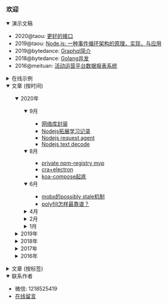 ### 欢迎

<details open>
    <summary>演示文稿</summary>
    <p>
        <ul>
            <li>
                2020@taou: <a target="_blank" href="https://slides.com/shaomingquan/deck-0cc907">更好的接口</a>
            </li>
            <li>
                2019@taou: <a target="_blank" href="https://slides.com/shaomingquan/nodejs">Node.js: 一种事件循环架构的原理，实现，与应用</a>
            </li>
            <li>
                2019@bytedance: <a target="_blank" href="https://slides.com/shaomingquan/graphql">Graphql简介</a>
            </li>
            <li>
                2018@bytedance: <a target="_blank" href="https://slides.com/shaomingquan/go-for-jsers-4">Golang并发</a>
            </li>
            <li>
                2016@meituan: <a target="_blank" href="https://slides.com/shaomingquan/echo">活动运营平台数据报表系统</a>
            </li>
        </ul>
    </p>
</details>

<details>
    <summary>在线示例</summary>
    <p>
    <ul>
        <li>
            golang api组织框架，<a target="_blank" href="https://github.com/shaomingquan/catalyst-documentary">catalyst</a>。
        </li>
        <li>
            帮助你快速生成<code>@keyframe</code>多帧动画代码，firecracker。
            <span class="demo"><a target="_blank" href="http://shaomingquan.github.io/firecracker/">DEMO</a></span>
        </li>
        <li>
            粗暴的射击小游戏
            <span class="demo"><a target="_blank" href="http://shaomingquan.github.io/shotshot/">DEMO</a></span>
        </li>
        <li>
            翻牌记忆游戏。
            <span class="demo"><a target="_blank" href="http://shaomingquan.github.io/memgame/">DEMO</a></span>
        </li>
        <li>
            基于canvas的颜色选择器，所见即所得。
            <span class="demo"><a target="_blank" href="http://shaomingquan.github.io/canvascolorpicker/">DEMO</a></span>
        </li>
        <li>我的毕业设计<a target="_blank" href="http://v.youku.com/v_show/id_XMTYyMjk1OTUyOA==.html">展示视频</a>，基于插件+用户协同推荐的笔记应用。</li>
        <li>毕业季另一个作品<a target="_blank" href="http://v.youku.com/v_show/id_XMTYyMjk2NDY1Mg==.html">展示视频</a>，监督学习的一款RN应用。</li>
    </ul>
    </p>
</details>
<details open>
    <summary>文章 (按时间)</summary>
    <ul>
        <details open>
    <summary>2020年</summary>
    <ul>
        <details open>
    <summary>9月</summary>
    <ul>
        <ul><li><a href="https://github.com/shaomingquan/articles/blob/master/src/%E7%BD%91%E7%BB%9C%E5%BA%93%E5%B0%81%E8%A3%85.md">网络库封装</a><span>&nbsp;</span></li><li><a href="https://github.com/shaomingquan/articles/blob/master/src/Nodejs%E6%8B%93%E5%B1%95%E5%AD%A6%E4%B9%A0%E8%AE%B0%E5%BD%95.md">Nodejs拓展学习记录</a><span>&nbsp;</span></li><li><a href="https://github.com/shaomingquan/articles/blob/master/src/Nodejs%20request%20agent.md">Nodejs request agent</a><span>&nbsp;</span></li><li><a href="https://github.com/shaomingquan/articles/blob/master/src/Nodejs%20text%20decode.md">Nodejs text decode</a><span>&nbsp;</span></li></ul>
    </ul>
</details><details open>
    <summary>8月</summary>
    <ul>
        <ul><li><a href="https://github.com/shaomingquan/articles/blob/master/src/private%20npm-registry%20mvp.md">private npm-registry mvp</a><span>&nbsp;</span></li><li><a href="https://github.com/shaomingquan/articles/blob/master/src/cra%2Belectron.md">cra+electron</a><span>&nbsp;</span></li><li><a href="https://github.com/shaomingquan/articles/blob/master/src/koa-compose%E8%B5%B7%E5%BA%95.md">koa-compose起底</a><span>&nbsp;</span></li></ul>
    </ul>
</details><details open>
    <summary>6月</summary>
    <ul>
        <ul><li><a href="https://github.com/shaomingquan/articles/blob/master/src/mobx%E7%9A%84possibly%20stale%E6%9C%BA%E5%88%B6.md">mobx的possibly stale机制</a><span>&nbsp;</span></li><li><a href="https://github.com/shaomingquan/articles/blob/master/src/polyfill%E6%80%8E%E6%A0%B7%E6%9C%80%E9%9D%A0%E8%B0%B1%EF%BC%9F.md">polyfill怎样最靠谱？</a><span>&nbsp;</span></li></ul>
    </ul>
</details><details >
    <summary>4月</summary>
    <ul>
        <ul><li><a href="https://github.com/shaomingquan/articles/blob/master/src/%E8%BE%B9%E9%99%85%E6%95%88%E5%BA%94.md">边际效应</a><span>&nbsp;</span></li></ul>
    </ul>
</details><details >
    <summary>2月</summary>
    <ul>
        <ul><li><a href="https://github.com/shaomingquan/articles/blob/master/src/%E6%B5%81%E9%87%8F%E2%80%9C%E6%94%AF%E9%85%8D%E2%80%9D.md">流量“支配”</a><span>&nbsp;</span></li></ul>
    </ul>
</details><details >
    <summary>1月</summary>
    <ul>
        <ul><li><a href="https://github.com/shaomingquan/articles/blob/master/src/%E9%9D%A2%E8%AF%95.md">面试</a><span>&nbsp;</span></li><li><a href="https://github.com/shaomingquan/articles/blob/master/src/%E5%B7%A5%E4%BD%9C%E6%97%A5%E5%BF%97%EF%BC%9A%E6%9C%8D%E5%8A%A1%E8%BF%81%E7%A7%BB.md">工作日志：服务迁移</a><span>&nbsp;</span></li></ul>
    </ul>
</details>
    </ul>
</details><details >
    <summary>2019年</summary>
    <ul>
        <details >
    <summary>12月</summary>
    <ul>
        <ul><li><a href="https://github.com/shaomingquan/articles/blob/master/src/%E9%87%91%E5%AD%97%E5%A1%94%E5%8E%9F%E7%90%86.md">金字塔原理</a><span>&nbsp;</span></li><li><a href="https://github.com/shaomingquan/articles/blob/master/src/%E5%B7%A5%E4%BD%9C%E6%97%A5%E5%BF%97%EF%BC%9A%E5%BC%82%E6%AD%A5%E4%BC%98%E5%85%88.md">工作日志：异步优先</a><span>&nbsp;</span></li></ul>
    </ul>
</details><details >
    <summary>11月</summary>
    <ul>
        <ul><li><a href="https://github.com/shaomingquan/articles/blob/master/src/%E5%B7%A5%E4%BD%9C%E6%97%A5%E5%BF%97%EF%BC%9Apc%E7%BD%91%E7%AB%99%E4%BC%98%E5%8C%961.0.md">工作日志：pc网站优化1.0</a><span>&nbsp;</span></li><li><a href="https://github.com/shaomingquan/articles/blob/master/src/lazy%20programming.md">lazy programming</a><span>&nbsp;</span></li></ul>
    </ul>
</details><details >
    <summary>10月</summary>
    <ul>
        <ul><li><a href="https://github.com/shaomingquan/articles/blob/master/src/react%E4%BA%8B%E4%BB%B6%E7%9A%84%E5%87%A0%E4%B8%AA%E5%9D%91.md">react事件的几个坑</a><span>&nbsp;</span></li></ul>
    </ul>
</details><details >
    <summary>9月</summary>
    <ul>
        <ul><li><a href="https://github.com/shaomingquan/articles/blob/master/src/%E6%97%A5%E5%B8%B8%EF%BC%881%EF%BC%89.md">日常（1）</a><span>&nbsp;</span></li><li><a href="https://github.com/shaomingquan/articles/blob/master/src/%E5%B7%A5%E4%BD%9C%E6%97%A5%E5%BF%97%EF%BC%9A%E4%B8%80%E6%AC%A1%E6%9B%B2%E6%8A%98%E7%9A%84%E4%B8%8A%E7%BA%BF.md">工作日志：一次曲折的上线</a><span>&nbsp;</span></li><li><a href="https://github.com/shaomingquan/articles/blob/master/src/Nodejs%E4%B8%AD%E5%BC%82%E6%AD%A5%E6%93%8D%E4%BD%9C%E7%9A%84%E5%BA%95%E5%B1%82%E5%B7%AE%E5%88%AB.md">Nodejs中异步操作的底层差别</a><span>&nbsp;</span></li><li><a href="https://github.com/shaomingquan/articles/blob/master/src/react-tabs%E8%AE%BE%E8%AE%A1%E8%A7%A3%E8%AF%BB.md">react-tabs设计解读</a><span>&nbsp;</span></li><li><a href="https://github.com/shaomingquan/articles/blob/master/src/Nodejs%E4%B8%AD%E7%9A%84%E5%BE%AA%E7%8E%AF%E5%BC%95%E7%94%A8.md">Nodejs中的循环引用</a><span>&nbsp;</span></li></ul>
    </ul>
</details><details >
    <summary>8月</summary>
    <ul>
        <ul><li><a href="https://github.com/shaomingquan/articles/blob/master/src/%E6%96%87%E6%A1%A3%E9%98%85%E8%AF%BB%EF%BC%9Areact%20hooks.md">文档阅读：react hooks</a><span>&nbsp;</span></li></ul>
    </ul>
</details><details >
    <summary>7月</summary>
    <ul>
        <ul><li><a href="https://github.com/shaomingquan/articles/blob/master/src/%E5%8D%9A%E5%AE%A2%E7%BF%BB%E8%AF%91%EF%BC%9A%E5%85%B3%E4%BA%8Enpm%E5%AE%89%E5%85%A8%E6%80%A7%E7%9A%84%E5%8D%81%E4%B8%AA%E6%9C%80%E4%BD%B3%E5%AE%9E%E8%B7%B5.md">博客翻译：关于npm安全性的十个最佳实践</a><span>&nbsp;</span></li><li><a href="https://github.com/shaomingquan/articles/blob/master/src/%E6%95%B0%E6%8D%AE%E4%BA%A7%E5%93%81%E7%9A%84%E7%BB%9F%E4%B8%80%E5%A4%8D%E7%9B%98.md">数据产品的统一复盘</a><span>&nbsp;</span></li></ul>
    </ul>
</details><details >
    <summary>6月</summary>
    <ul>
        <ul><li><a href="https://github.com/shaomingquan/articles/blob/master/src/%E8%BF%99%E4%B8%89%E5%B9%B4.md">这三年</a><span>&nbsp;</span></li><li><a href="https://github.com/shaomingquan/articles/blob/master/src/%E5%8D%9A%E5%AE%A2%E7%BF%BB%E8%AF%91%EF%BC%9Amobx%2Breact%E7%9A%84%E6%9C%80%E4%BD%B3%E5%AE%9E%E8%B7%B5.md">博客翻译：mobx+react的最佳实践</a><span>&nbsp;</span></li></ul>
    </ul>
</details><details >
    <summary>5月</summary>
    <ul>
        <ul><li><a href="https://github.com/shaomingquan/articles/blob/master/src/app%E9%A1%B5%E9%9D%A2%E6%A0%88%E7%AE%A1%E7%90%86%E6%80%9D%E8%B7%AF.md">app页面栈管理思路</a><span>&nbsp;</span></li><li><a href="https://github.com/shaomingquan/articles/blob/master/src/optimize%20pipeline%20cheatSheet.md">optimize pipeline cheatSheet</a><span>&nbsp;</span></li><li><a href="https://github.com/shaomingquan/articles/blob/master/src/%E5%B0%8F%E7%A8%8B%E5%BA%8F%E6%9D%82%E8%B0%88.md">小程序杂谈</a><span>&nbsp;</span></li></ul>
    </ul>
</details><details >
    <summary>4月</summary>
    <ul>
        <ul><li><a href="https://github.com/shaomingquan/articles/blob/master/src/%E6%89%BE%E4%B8%AA%E6%96%B9%E5%BC%8F%E9%99%8D%E4%BD%8E%E4%BD%A0%E7%9A%84%E5%BF%83%E6%99%BA%E6%A8%A1%E5%9E%8B%E5%A4%8D%E6%9D%82%E5%BA%A6.md">找个方式降低你的心智模型复杂度</a><span>&nbsp;</span></li><li><a href="https://github.com/shaomingquan/articles/blob/master/src/9102%E4%BA%86%EF%BC%8C%E6%88%91%E6%8A%8A%E8%BF%99%E4%B8%AA%E5%89%8D%E7%AB%AF%E9%A1%B9%E7%9B%AE%E5%A4%8D%E4%B8%AA%E7%9B%98.md">9102了，我把这个前端项目复个盘</a><span>&nbsp;</span></li></ul>
    </ul>
</details><details >
    <summary>3月</summary>
    <ul>
        <ul><li><a href="https://github.com/shaomingquan/articles/blob/master/src/graphQL%E7%AE%80%E6%9E%90.md">graphQL简析</a><span>&nbsp;</span></li></ul>
    </ul>
</details>
    </ul>
</details><details >
    <summary>2018年</summary>
    <ul>
        <details >
    <summary>12月</summary>
    <ul>
        <ul><li><a href="https://github.com/shaomingquan/articles/blob/master/src/%E5%8D%9A%E5%AE%A2%E7%BF%BB%E8%AF%91%EF%BC%9A%E4%BD%8D%E6%93%8D%E4%BD%9C%E7%AE%97%E6%B3%95.md">博客翻译：位操作算法</a><span>&nbsp;</span></li></ul>
    </ul>
</details><details >
    <summary>11月</summary>
    <ul>
        <ul><li><a href="https://github.com/shaomingquan/articles/blob/master/src/ss%E6%90%AD%E5%BB%BA%E5%BF%AB%E9%80%9F%E6%95%99%E7%A8%8B.md">ss搭建快速教程</a><span>&nbsp;</span></li></ul>
    </ul>
</details><details >
    <summary>10月</summary>
    <ul>
        <ul><li><a href="https://github.com/shaomingquan/articles/blob/master/src/%E5%8E%BB%E9%99%A4%E6%BB%9A%E5%8A%A8%E7%95%99%E7%99%BD.md">去除滚动留白</a><span>&nbsp;</span></li><li><a href="https://github.com/shaomingquan/articles/blob/master/src/go%20underscore%E8%A7%A3%E6%9E%90--go%20reflect%E9%AA%9A%E6%93%8D%E4%BD%9C.md">go underscore解析--go reflect骚操作</a><span>&nbsp;</span></li></ul>
    </ul>
</details><details >
    <summary>9月</summary>
    <ul>
        <ul><li><a href="https://github.com/shaomingquan/articles/blob/master/src/%E8%BF%99%E4%B8%AA%E9%A1%B9%E7%9B%AE%E5%B7%AE%E7%82%B9%E5%B4%A9%E4%BA%86.md">这个项目差点崩了</a><span>&nbsp;</span></li></ul>
    </ul>
</details><details >
    <summary>8月</summary>
    <ul>
        <ul><li><a href="https://github.com/shaomingquan/articles/blob/master/src/go%20%E5%B9%B6%E5%8F%91.md">go 并发</a><span>&nbsp;</span></li><li><a href="https://github.com/shaomingquan/articles/blob/master/src/golang%20range%E7%9A%84%E5%9D%91.md">golang range的坑</a><span>&nbsp;</span></li><li><a href="https://github.com/shaomingquan/articles/blob/master/src/go%20%E6%8C%87%E9%92%88%E5%8D%87%E7%BA%A7.md">go 指针升级</a><span>&nbsp;</span></li></ul>
    </ul>
</details><details >
    <summary>5月</summary>
    <ul>
        <ul><li><a href="https://github.com/shaomingquan/articles/blob/master/src/%E5%85%B3%E4%BA%8Ego%E7%9A%84append%E5%9D%91%E7%9A%84%E5%90%AF%E7%A4%BA.md">关于go的append坑的启示</a><span>&nbsp;</span></li></ul>
    </ul>
</details><details >
    <summary>4月</summary>
    <ul>
        <ul><li><a href="https://github.com/shaomingquan/articles/blob/master/src/%E7%9F%A5%E8%AF%86%E5%9B%BE%E8%B0%B1%E8%B0%83%E7%A0%94.md">知识图谱调研</a><span>&nbsp;</span></li></ul>
    </ul>
</details><details >
    <summary>1月</summary>
    <ul>
        <ul><li><a href="https://github.com/shaomingquan/articles/blob/master/src/%E4%B8%80%E7%A7%8D%E8%87%AA%E5%AE%9A%E4%B9%89%E7%B4%A2%E5%BC%95%E7%9A%84%E6%96%B9%E6%A1%88.md">一种自定义索引的方案</a><span>&nbsp;</span></li></ul>
    </ul>
</details>
    </ul>
</details><details >
    <summary>2017年</summary>
    <ul>
        <details >
    <summary>12月</summary>
    <ul>
        <ul><li><a href="https://github.com/shaomingquan/articles/blob/master/src/%E4%BA%AC%E4%B8%9Ctech%20day%202017%E5%8F%82%E4%BC%9A%E8%AE%B0%E5%BD%95.md">京东tech day 2017参会记录</a><span>&nbsp;</span></li><li><a href="https://github.com/shaomingquan/articles/blob/master/src/%E8%AF%B4%E4%B8%80%E4%B8%AA%E7%AE%80%E5%8D%95%E7%9A%84%E8%A7%A3%E8%80%A6%E6%A8%A1%E5%9E%8B.md">说一个简单的解耦模型</a><span>&nbsp;</span></li><li><a href="https://github.com/shaomingquan/articles/blob/master/src/2017-11-24%20%E9%9D%92%E5%B2%9B%E4%B8%89%E6%97%A5%E8%A1%8C.md">2017-11-24 青岛三日行</a><span>&nbsp;</span></li></ul>
    </ul>
</details><details >
    <summary>7月</summary>
    <ul>
        <ul><li><a href="https://github.com/shaomingquan/articles/blob/master/src/%E5%B7%A5%E4%BD%9C%E7%AC%AC%E4%B8%80%E5%B9%B4%E7%9A%84%E4%B8%80%E4%BA%9B%E6%80%9D%E8%80%83.md">工作第一年的一些思考</a><span>&nbsp;</span></li><li><a href="https://github.com/shaomingquan/articles/blob/master/src/%E4%B8%80%E4%B8%AA%E5%BB%B6%E8%BF%9F%E5%93%8D%E5%BA%94%E5%BC%95%E5%8F%91%E7%9A%84%E6%80%9D%E8%80%83.md">一个延迟响应引发的思考</a><span>&nbsp;</span></li></ul>
    </ul>
</details><details >
    <summary>5月</summary>
    <ul>
        <ul><li><a href="https://github.com/shaomingquan/articles/blob/master/src/%E8%B0%88%E8%B0%88webassembly.md">谈谈webassembly</a><span>&nbsp;</span></li></ul>
    </ul>
</details><details >
    <summary>2月</summary>
    <ul>
        <ul><li><a href="https://github.com/shaomingquan/articles/blob/master/src/%E7%AE%80%E8%B0%88js%E9%80%92%E5%BD%92%E4%BC%98%E5%8C%96.md">简谈js递归优化</a><span>&nbsp;</span></li></ul>
    </ul>
</details>
    </ul>
</details><details >
    <summary>2016年</summary>
    <ul>
        <details >
    <summary>12月</summary>
    <ul>
        <ul><li><a href="https://github.com/shaomingquan/articles/blob/master/src/%E9%AC%BC%E7%95%9C%E4%B8%8D%E5%AE%8C%E5%85%A8%E6%8C%87%E5%8D%97.md">鬼畜不完全指南</a><span>&nbsp;</span></li><li><a href="https://github.com/shaomingquan/articles/blob/master/src/%E9%87%8D%E6%96%B0%E6%80%9D%E8%80%83%E5%9C%B0%E5%9D%80%E6%A0%8F.md">重新思考地址栏</a><span>&nbsp;</span></li><li><a href="https://github.com/shaomingquan/articles/blob/master/src/%E8%B7%9F%E4%BB%8E%E2%80%9C%E9%BB%98%E8%AE%A4%E2%80%9D.md">跟从“默认”</a><span>&nbsp;</span></li></ul>
    </ul>
</details><details >
    <summary>10月</summary>
    <ul>
        <ul><li><a href="https://github.com/shaomingquan/articles/blob/master/src/%E8%A7%86%E5%B7%AE%E6%BB%9A%E5%8A%A8%E7%9A%84n%E7%A7%8D%E5%AE%9E%E7%8E%B0.md">视差滚动的n种实现</a><span>&nbsp;</span></li><li><a href="https://github.com/shaomingquan/articles/blob/master/src/%E4%BB%A3%E7%A0%81review%E6%97%B6%E9%9C%80%E8%A6%81%E6%B3%A8%E6%84%8F%E7%9A%84%E5%87%A0%E4%B8%AA%E7%82%B9.md">代码review时需要注意的几个点</a><span>&nbsp;</span></li></ul>
    </ul>
</details><details >
    <summary>8月</summary>
    <ul>
        <ul><li><a href="https://github.com/shaomingquan/articles/blob/master/src/30%E8%A1%8C%E5%AE%9E%E7%8E%B0ejs%E5%BC%8F%E6%A8%A1%E6%9D%BF%E5%BC%95%E6%93%8E.md">30行实现ejs式模板引擎</a><span>&nbsp;</span></li><li><a href="https://github.com/shaomingquan/articles/blob/master/src/%E4%BA%A4%E4%BA%92%E4%B8%AD%E7%9A%84%E6%8E%A0%E8%BF%87%E6%95%88%E6%9E%9C.md">交互中的掠过效果</a><span>&nbsp;</span></li></ul>
    </ul>
</details><details >
    <summary>7月</summary>
    <ul>
        <ul><li><a href="https://github.com/shaomingquan/articles/blob/master/src/%E6%89%AF%E6%B7%A1%E4%BA%A4%E4%BA%92%E5%90%88%E9%9B%86.md">扯淡交互合集</a><span>&nbsp;</span></li><li><a href="https://github.com/shaomingquan/articles/blob/master/src/%E6%88%91%E4%B8%BA%E5%95%A5%E4%B8%8D%E7%94%A8%E5%AE%89%E5%8D%93.md">我为啥不用安卓</a><span>&nbsp;</span></li><li><a href="https://github.com/shaomingquan/articles/blob/master/src/Webpack%E7%BA%BF%E4%B8%8A%E7%BA%BF%E4%B8%8B%E7%AD%96%E7%95%A5.md">Webpack线上线下策略</a><span>&nbsp;</span></li></ul>
    </ul>
</details><details >
    <summary>6月</summary>
    <ul>
        <ul><li><a href="https://github.com/shaomingquan/articles/blob/master/src/%E7%BA%AFcss%E5%AE%9E%E7%8E%B0%E6%9B%B2%E7%BA%BF%E8%B7%AF%E5%BE%84.md">纯css实现曲线路径</a><span>&nbsp;</span></li></ul>
    </ul>
</details>
    </ul>
</details>
    </ul>
</details><details >
    <summary>文章 (按标签)</summary>
    <ul>
        <details >
    <summary>生活</summary>
    <ul>
        <ul><li><a href="https://github.com/shaomingquan/articles/blob/master/src/%E6%97%A5%E5%B8%B8%EF%BC%881%EF%BC%89.md">日常（1）</a><span>&nbsp;[2019-9-30]</span></li><li><a href="https://github.com/shaomingquan/articles/blob/master/src/2017-11-24%20%E9%9D%92%E5%B2%9B%E4%B8%89%E6%97%A5%E8%A1%8C.md">2017-11-24 青岛三日行</a><span>&nbsp;[2017-12-2]</span></li></ul>
    </ul>
</details><details >
    <summary>javascript</summary>
    <ul>
        <ul><li><a href="https://github.com/shaomingquan/articles/blob/master/src/%E7%BD%91%E7%BB%9C%E5%BA%93%E5%B0%81%E8%A3%85.md">网络库封装</a><span>&nbsp;[2020-9-25]</span></li><li><a href="https://github.com/shaomingquan/articles/blob/master/src/cra%2Belectron.md">cra+electron</a><span>&nbsp;[2020-8-12]</span></li><li><a href="https://github.com/shaomingquan/articles/blob/master/src/mobx%E7%9A%84possibly%20stale%E6%9C%BA%E5%88%B6.md">mobx的possibly stale机制</a><span>&nbsp;[2020-6-18]</span></li><li><a href="https://github.com/shaomingquan/articles/blob/master/src/polyfill%E6%80%8E%E6%A0%B7%E6%9C%80%E9%9D%A0%E8%B0%B1%EF%BC%9F.md">polyfill怎样最靠谱？</a><span>&nbsp;[2020-6-7]</span></li><li><a href="https://github.com/shaomingquan/articles/blob/master/src/react%E4%BA%8B%E4%BB%B6%E7%9A%84%E5%87%A0%E4%B8%AA%E5%9D%91.md">react事件的几个坑</a><span>&nbsp;[2019-10-22]</span></li><li><a href="https://github.com/shaomingquan/articles/blob/master/src/react-tabs%E8%AE%BE%E8%AE%A1%E8%A7%A3%E8%AF%BB.md">react-tabs设计解读</a><span>&nbsp;[2019-9-12]</span></li><li><a href="https://github.com/shaomingquan/articles/blob/master/src/%E6%96%87%E6%A1%A3%E9%98%85%E8%AF%BB%EF%BC%9Areact%20hooks.md">文档阅读：react hooks</a><span>&nbsp;[2019-8-5]</span></li><li><a href="https://github.com/shaomingquan/articles/blob/master/src/app%E9%A1%B5%E9%9D%A2%E6%A0%88%E7%AE%A1%E7%90%86%E6%80%9D%E8%B7%AF.md">app页面栈管理思路</a><span>&nbsp;[2019-5-23]</span></li><li><a href="https://github.com/shaomingquan/articles/blob/master/src/optimize%20pipeline%20cheatSheet.md">optimize pipeline cheatSheet</a><span>&nbsp;[2019-5-21]</span></li><li><a href="https://github.com/shaomingquan/articles/blob/master/src/graphQL%E7%AE%80%E6%9E%90.md">graphQL简析</a><span>&nbsp;[2019-3-20]</span></li><li><a href="https://github.com/shaomingquan/articles/blob/master/src/%E7%9F%A5%E8%AF%86%E5%9B%BE%E8%B0%B1%E8%B0%83%E7%A0%94.md">知识图谱调研</a><span>&nbsp;[2018-4-30]</span></li><li><a href="https://github.com/shaomingquan/articles/blob/master/src/%E8%AF%B4%E4%B8%80%E4%B8%AA%E7%AE%80%E5%8D%95%E7%9A%84%E8%A7%A3%E8%80%A6%E6%A8%A1%E5%9E%8B.md">说一个简单的解耦模型</a><span>&nbsp;[2017-12-7]</span></li><li><a href="https://github.com/shaomingquan/articles/blob/master/src/%E8%B0%88%E8%B0%88webassembly.md">谈谈webassembly</a><span>&nbsp;[2017-5-24]</span></li><li><a href="https://github.com/shaomingquan/articles/blob/master/src/%E7%AE%80%E8%B0%88js%E9%80%92%E5%BD%92%E4%BC%98%E5%8C%96.md">简谈js递归优化</a><span>&nbsp;[2017-2-2]</span></li><li><a href="https://github.com/shaomingquan/articles/blob/master/src/%E9%87%8D%E6%96%B0%E6%80%9D%E8%80%83%E5%9C%B0%E5%9D%80%E6%A0%8F.md">重新思考地址栏</a><span>&nbsp;[2016-12-3]</span></li><li><a href="https://github.com/shaomingquan/articles/blob/master/src/%E4%BB%A3%E7%A0%81review%E6%97%B6%E9%9C%80%E8%A6%81%E6%B3%A8%E6%84%8F%E7%9A%84%E5%87%A0%E4%B8%AA%E7%82%B9.md">代码review时需要注意的几个点</a><span>&nbsp;[2016-10-9]</span></li><li><a href="https://github.com/shaomingquan/articles/blob/master/src/30%E8%A1%8C%E5%AE%9E%E7%8E%B0ejs%E5%BC%8F%E6%A8%A1%E6%9D%BF%E5%BC%95%E6%93%8E.md">30行实现ejs式模板引擎</a><span>&nbsp;[2016-8-20]</span></li><li><a href="https://github.com/shaomingquan/articles/blob/master/src/%E4%BA%A4%E4%BA%92%E4%B8%AD%E7%9A%84%E6%8E%A0%E8%BF%87%E6%95%88%E6%9E%9C.md">交互中的掠过效果</a><span>&nbsp;[2016-8-2]</span></li><li><a href="https://github.com/shaomingquan/articles/blob/master/src/Webpack%E7%BA%BF%E4%B8%8A%E7%BA%BF%E4%B8%8B%E7%AD%96%E7%95%A5.md">Webpack线上线下策略</a><span>&nbsp;[2016-7-2]</span></li></ul>
    </ul>
</details><details >
    <summary>思考</summary>
    <ul>
        <ul><li><a href="https://github.com/shaomingquan/articles/blob/master/src/%E6%B5%81%E9%87%8F%E2%80%9C%E6%94%AF%E9%85%8D%E2%80%9D.md">流量“支配”</a><span>&nbsp;[2020-2-1]</span></li><li><a href="https://github.com/shaomingquan/articles/blob/master/src/%E5%B7%A5%E4%BD%9C%E6%97%A5%E5%BF%97%EF%BC%9A%E5%BC%82%E6%AD%A5%E4%BC%98%E5%85%88.md">工作日志：异步优先</a><span>&nbsp;[2019-12-20]</span></li><li><a href="https://github.com/shaomingquan/articles/blob/master/src/%E5%B7%A5%E4%BD%9C%E6%97%A5%E5%BF%97%EF%BC%9Apc%E7%BD%91%E7%AB%99%E4%BC%98%E5%8C%961.0.md">工作日志：pc网站优化1.0</a><span>&nbsp;[2019-11-29]</span></li><li><a href="https://github.com/shaomingquan/articles/blob/master/src/lazy%20programming.md">lazy programming</a><span>&nbsp;[2019-11-8]</span></li><li><a href="https://github.com/shaomingquan/articles/blob/master/src/%E6%95%B0%E6%8D%AE%E4%BA%A7%E5%93%81%E7%9A%84%E7%BB%9F%E4%B8%80%E5%A4%8D%E7%9B%98.md">数据产品的统一复盘</a><span>&nbsp;[2019-7-1]</span></li><li><a href="https://github.com/shaomingquan/articles/blob/master/src/%E8%BF%99%E4%B8%89%E5%B9%B4.md">这三年</a><span>&nbsp;[2019-6-20]</span></li><li><a href="https://github.com/shaomingquan/articles/blob/master/src/%E5%B0%8F%E7%A8%8B%E5%BA%8F%E6%9D%82%E8%B0%88.md">小程序杂谈</a><span>&nbsp;[2019-5-10]</span></li><li><a href="https://github.com/shaomingquan/articles/blob/master/src/%E6%89%BE%E4%B8%AA%E6%96%B9%E5%BC%8F%E9%99%8D%E4%BD%8E%E4%BD%A0%E7%9A%84%E5%BF%83%E6%99%BA%E6%A8%A1%E5%9E%8B%E5%A4%8D%E6%9D%82%E5%BA%A6.md">找个方式降低你的心智模型复杂度</a><span>&nbsp;[2019-4-25]</span></li><li><a href="https://github.com/shaomingquan/articles/blob/master/src/9102%E4%BA%86%EF%BC%8C%E6%88%91%E6%8A%8A%E8%BF%99%E4%B8%AA%E5%89%8D%E7%AB%AF%E9%A1%B9%E7%9B%AE%E5%A4%8D%E4%B8%AA%E7%9B%98.md">9102了，我把这个前端项目复个盘</a><span>&nbsp;[2019-4-13]</span></li><li><a href="https://github.com/shaomingquan/articles/blob/master/src/%E8%BF%99%E4%B8%AA%E9%A1%B9%E7%9B%AE%E5%B7%AE%E7%82%B9%E5%B4%A9%E4%BA%86.md">这个项目差点崩了</a><span>&nbsp;[2018-9-15]</span></li><li><a href="https://github.com/shaomingquan/articles/blob/master/src/%E4%B8%80%E7%A7%8D%E8%87%AA%E5%AE%9A%E4%B9%89%E7%B4%A2%E5%BC%95%E7%9A%84%E6%96%B9%E6%A1%88.md">一种自定义索引的方案</a><span>&nbsp;[2018-1-5]</span></li><li><a href="https://github.com/shaomingquan/articles/blob/master/src/%E4%BA%AC%E4%B8%9Ctech%20day%202017%E5%8F%82%E4%BC%9A%E8%AE%B0%E5%BD%95.md">京东tech day 2017参会记录</a><span>&nbsp;[2017-12-14]</span></li><li><a href="https://github.com/shaomingquan/articles/blob/master/src/%E5%B7%A5%E4%BD%9C%E7%AC%AC%E4%B8%80%E5%B9%B4%E7%9A%84%E4%B8%80%E4%BA%9B%E6%80%9D%E8%80%83.md">工作第一年的一些思考</a><span>&nbsp;[2017-7-23]</span></li><li><a href="https://github.com/shaomingquan/articles/blob/master/src/%E4%B8%80%E4%B8%AA%E5%BB%B6%E8%BF%9F%E5%93%8D%E5%BA%94%E5%BC%95%E5%8F%91%E7%9A%84%E6%80%9D%E8%80%83.md">一个延迟响应引发的思考</a><span>&nbsp;[2017-7-11]</span></li><li><a href="https://github.com/shaomingquan/articles/blob/master/src/%E8%B7%9F%E4%BB%8E%E2%80%9C%E9%BB%98%E8%AE%A4%E2%80%9D.md">跟从“默认”</a><span>&nbsp;[2016-12-2]</span></li><li><a href="https://github.com/shaomingquan/articles/blob/master/src/%E6%89%AF%E6%B7%A1%E4%BA%A4%E4%BA%92%E5%90%88%E9%9B%86.md">扯淡交互合集</a><span>&nbsp;[2016-7-18]</span></li><li><a href="https://github.com/shaomingquan/articles/blob/master/src/%E6%88%91%E4%B8%BA%E5%95%A5%E4%B8%8D%E7%94%A8%E5%AE%89%E5%8D%93.md">我为啥不用安卓</a><span>&nbsp;[2016-7-5]</span></li></ul>
    </ul>
</details><details >
    <summary>nodejs</summary>
    <ul>
        <ul><li><a href="https://github.com/shaomingquan/articles/blob/master/src/Nodejs%E6%8B%93%E5%B1%95%E5%AD%A6%E4%B9%A0%E8%AE%B0%E5%BD%95.md">Nodejs拓展学习记录</a><span>&nbsp;[2020-9-20]</span></li><li><a href="https://github.com/shaomingquan/articles/blob/master/src/Nodejs%20request%20agent.md">Nodejs request agent</a><span>&nbsp;[2020-9-6]</span></li><li><a href="https://github.com/shaomingquan/articles/blob/master/src/Nodejs%20text%20decode.md">Nodejs text decode</a><span>&nbsp;[2020-9-2]</span></li><li><a href="https://github.com/shaomingquan/articles/blob/master/src/private%20npm-registry%20mvp.md">private npm-registry mvp</a><span>&nbsp;[2020-8-27]</span></li><li><a href="https://github.com/shaomingquan/articles/blob/master/src/koa-compose%E8%B5%B7%E5%BA%95.md">koa-compose起底</a><span>&nbsp;[2020-8-8]</span></li><li><a href="https://github.com/shaomingquan/articles/blob/master/src/Nodejs%E4%B8%AD%E5%BC%82%E6%AD%A5%E6%93%8D%E4%BD%9C%E7%9A%84%E5%BA%95%E5%B1%82%E5%B7%AE%E5%88%AB.md">Nodejs中异步操作的底层差别</a><span>&nbsp;[2019-9-21]</span></li><li><a href="https://github.com/shaomingquan/articles/blob/master/src/Nodejs%E4%B8%AD%E7%9A%84%E5%BE%AA%E7%8E%AF%E5%BC%95%E7%94%A8.md">Nodejs中的循环引用</a><span>&nbsp;[2019-9-2]</span></li></ul>
    </ul>
</details><details >
    <summary>electron</summary>
    <ul>
        <ul><li><a href="https://github.com/shaomingquan/articles/blob/master/src/cra%2Belectron.md">cra+electron</a><span>&nbsp;[2020-8-12]</span></li></ul>
    </ul>
</details><details >
    <summary>golang</summary>
    <ul>
        <ul><li><a href="https://github.com/shaomingquan/articles/blob/master/src/go%20underscore%E8%A7%A3%E6%9E%90--go%20reflect%E9%AA%9A%E6%93%8D%E4%BD%9C.md">go underscore解析--go reflect骚操作</a><span>&nbsp;[2018-10-2]</span></li><li><a href="https://github.com/shaomingquan/articles/blob/master/src/go%20%E5%B9%B6%E5%8F%91.md">go 并发</a><span>&nbsp;[2018-8-28]</span></li><li><a href="https://github.com/shaomingquan/articles/blob/master/src/golang%20range%E7%9A%84%E5%9D%91.md">golang range的坑</a><span>&nbsp;[2018-8-12]</span></li><li><a href="https://github.com/shaomingquan/articles/blob/master/src/go%20%E6%8C%87%E9%92%88%E5%8D%87%E7%BA%A7.md">go 指针升级</a><span>&nbsp;[2018-8-8]</span></li><li><a href="https://github.com/shaomingquan/articles/blob/master/src/%E5%85%B3%E4%BA%8Ego%E7%9A%84append%E5%9D%91%E7%9A%84%E5%90%AF%E7%A4%BA.md">关于go的append坑的启示</a><span>&nbsp;[2018-5-6]</span></li></ul>
    </ul>
</details><details >
    <summary>misc</summary>
    <ul>
        <ul><li><a href="https://github.com/shaomingquan/articles/blob/master/src/%E5%B7%A5%E4%BD%9C%E6%97%A5%E5%BF%97%EF%BC%9A%E6%9C%8D%E5%8A%A1%E8%BF%81%E7%A7%BB.md">工作日志：服务迁移</a><span>&nbsp;[2020-1-19]</span></li><li><a href="https://github.com/shaomingquan/articles/blob/master/src/%E5%B7%A5%E4%BD%9C%E6%97%A5%E5%BF%97%EF%BC%9A%E4%B8%80%E6%AC%A1%E6%9B%B2%E6%8A%98%E7%9A%84%E4%B8%8A%E7%BA%BF.md">工作日志：一次曲折的上线</a><span>&nbsp;[2019-9-25]</span></li><li><a href="https://github.com/shaomingquan/articles/blob/master/src/ss%E6%90%AD%E5%BB%BA%E5%BF%AB%E9%80%9F%E6%95%99%E7%A8%8B.md">ss搭建快速教程</a><span>&nbsp;[2018-11-2]</span></li><li><a href="https://github.com/shaomingquan/articles/blob/master/src/%E9%AC%BC%E7%95%9C%E4%B8%8D%E5%AE%8C%E5%85%A8%E6%8C%87%E5%8D%97.md">鬼畜不完全指南</a><span>&nbsp;[2016-12-9]</span></li></ul>
    </ul>
</details><details >
    <summary>翻译</summary>
    <ul>
        <ul><li><a href="https://github.com/shaomingquan/articles/blob/master/src/%E5%8D%9A%E5%AE%A2%E7%BF%BB%E8%AF%91%EF%BC%9A%E5%85%B3%E4%BA%8Enpm%E5%AE%89%E5%85%A8%E6%80%A7%E7%9A%84%E5%8D%81%E4%B8%AA%E6%9C%80%E4%BD%B3%E5%AE%9E%E8%B7%B5.md">博客翻译：关于npm安全性的十个最佳实践</a><span>&nbsp;[2019-7-6]</span></li><li><a href="https://github.com/shaomingquan/articles/blob/master/src/%E5%8D%9A%E5%AE%A2%E7%BF%BB%E8%AF%91%EF%BC%9Amobx%2Breact%E7%9A%84%E6%9C%80%E4%BD%B3%E5%AE%9E%E8%B7%B5.md">博客翻译：mobx+react的最佳实践</a><span>&nbsp;[2019-6-10]</span></li><li><a href="https://github.com/shaomingquan/articles/blob/master/src/%E5%8D%9A%E5%AE%A2%E7%BF%BB%E8%AF%91%EF%BC%9A%E4%BD%8D%E6%93%8D%E4%BD%9C%E7%AE%97%E6%B3%95.md">博客翻译：位操作算法</a><span>&nbsp;[2018-12-9]</span></li></ul>
    </ul>
</details><details >
    <summary>css</summary>
    <ul>
        <ul><li><a href="https://github.com/shaomingquan/articles/blob/master/src/%E5%8E%BB%E9%99%A4%E6%BB%9A%E5%8A%A8%E7%95%99%E7%99%BD.md">去除滚动留白</a><span>&nbsp;[2018-10-30]</span></li><li><a href="https://github.com/shaomingquan/articles/blob/master/src/%E8%A7%86%E5%B7%AE%E6%BB%9A%E5%8A%A8%E7%9A%84n%E7%A7%8D%E5%AE%9E%E7%8E%B0.md">视差滚动的n种实现</a><span>&nbsp;[2016-10-19]</span></li><li><a href="https://github.com/shaomingquan/articles/blob/master/src/%E7%BA%AFcss%E5%AE%9E%E7%8E%B0%E6%9B%B2%E7%BA%BF%E8%B7%AF%E5%BE%84.md">纯css实现曲线路径</a><span>&nbsp;[2016-6-12]</span></li></ul>
    </ul>
</details><details >
    <summary>软技能</summary>
    <ul>
        <ul><li><a href="https://github.com/shaomingquan/articles/blob/master/src/%E8%BE%B9%E9%99%85%E6%95%88%E5%BA%94.md">边际效应</a><span>&nbsp;[2020-4-15]</span></li><li><a href="https://github.com/shaomingquan/articles/blob/master/src/%E9%9D%A2%E8%AF%95.md">面试</a><span>&nbsp;[2020-1-30]</span></li><li><a href="https://github.com/shaomingquan/articles/blob/master/src/%E9%87%91%E5%AD%97%E5%A1%94%E5%8E%9F%E7%90%86.md">金字塔原理</a><span>&nbsp;[2019-12-30]</span></li></ul>
    </ul>
</details>
    </ul>
</details>
<details open>
    <summary>联系作者</summary>
    <p>
        <ul>
            <li>微信: 1218525419</li>
            <li><a href="https://github.com/shaomingquan/articles/issues">在线留言</a></li>
        </ul>
    </p>
</details>


